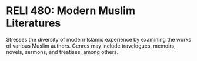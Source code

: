 # RELI 480: Modern Muslim Literatures

Stresses the diversity of modern Islamic experience by examining the works of various Muslim authors. Genres may include travelogues, memoirs, novels, sermons, and treatises, among others.
